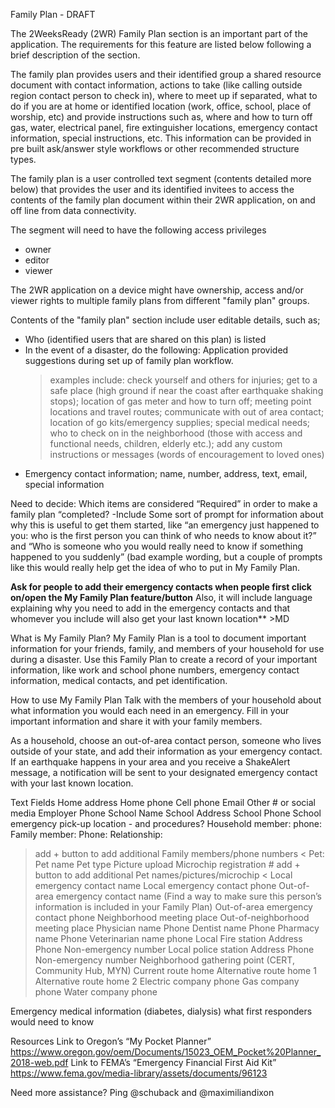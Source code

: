 Family Plan - DRAFT

The 2WeeksReady (2WR) Family Plan section is an important part of the application. The requirements for this feature are listed below following a brief description of the section. 

The family plan provides users and their identified group a shared resource document with contact information, actions to take (like calling outside region contact person to check in), where to meet up if separated, what to do if you are at home or identified location (work, office, school, place of worship, etc) and provide instructions such as, where and how to turn off gas, water, electrical panel, fire extinguisher locations, emergency contact information, special instructions, etc. This information can be provided in pre built ask/answer style workflows or other recommended structure types. 

The family plan is a user controlled text segment (contents detailed more below) that provides the user and its identified invitees to access the contents of the family plan document within their 2WR application, on and off line from data connectivity.  

The segment will need to have the following access privileges
* owner
* editor
* viewer

The 2WR application on a device might have ownership, access and/or viewer rights to multiple family plans from different "family plan" groups. 

Contents of the "family plan" section include user editable details, such as; 
* Who (identified users that are shared on this plan) is listed
* In the event of a disaster, do the following: Application provided suggestions during set up of family plan workflow.
  > examples include: check yourself and others for injuries; get to a safe place (high ground if near the coast after earthquake shaking stops); location of gas meter and how to turn off; meeting point locations and travel routes; communicate with out of area contact; location of go kits/emergency supplies; special medical needs; who to check on in the neighborhood (those with access and functional needs, children, elderly etc.); add any custom instructions or messages (words of encouragement to loved ones)
* Emergency contact information; name, number, address, text, email, special information 

Need to decide: Which items are considered “Required” in order to make a family plan “completed?
-Include Some sort of prompt for information about why this is useful to get them started, like “an emergency just happened to you: who is the first person you can think of who needs to know about it?” and “Who is someone who you would really need to know if something happened to you suddenly” (bad example wording, but a couple of prompts like this would really help get the idea of who to put in My Family Plan.



**Ask for people to add their emergency contacts when people first click on/open the My Family Plan feature/button** Also, it will include language explaining why you need to add in the emergency contacts and that whomever you include will also get your last known location** >MD

What is My Family Plan? 
My Family Plan is a tool to document important information for your friends, family, and members of your household for use during a disaster. Use this Family Plan to create a record of your important information, like work and school phone numbers, emergency contact information, medical contacts, and pet identification.

How to use My Family Plan
Talk with the members of your household about what information you would each need in an emergency. Fill in your important information and share it with your family members. 

As a household, choose an out-of-area contact person, someone who lives outside of your state, and add their information as your emergency contact. If an earthquake happens in your area and you receive a ShakeAlert message, a notification will be sent to your designated emergency contact with your last known location. 

Text Fields 
Home address
Home phone
Cell phone
Email
Other # or social media
Employer Phone
School Name
School Address
School Phone
School emergency pick-up location - and procedures?
Household member:
    phone:
Family member:
    Phone:
Relationship:
> add + button to add additional Family members/phone numbers <
Pet:
    Pet name
    Pet type
Picture upload
    Microchip registration #
> add + button to add additional Pet names/pictures/microchip <
Local emergency contact name
Local emergency contact phone
Out-of-area emergency contact name (Find a way to make sure this person’s information is included in your Family Plan)
Out-of-area emergency contact phone
Neighborhood meeting place
Out-of-neighborhood meeting place
Physician name
    Phone
Dentist name
    Phone
Pharmacy name
    Phone
Veterinarian name
phone
Local Fire station
    Address
    Phone
    Non-emergency number
Local police station
    Address
    Phone
    Non-emergency number
Neighborhood gathering point (CERT, Community Hub, MYN)
Current route home
Alternative route home 1
Alternative route home 2
Electric company phone
Gas company phone
Water company phone


Emergency medical information (diabetes, dialysis) what first responders would need to know

Resources
Link to Oregon’s “My Pocket Planner” https://www.oregon.gov/oem/Documents/15023_OEM_Pocket%20Planner_2018-web.pdf 
Link to FEMA’s “Emergency Financial First Aid Kit”
https://www.fema.gov/media-library/assets/documents/96123


Need more assistance? Ping @schuback and @maximiliandixon 

